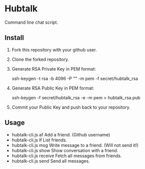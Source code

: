 # Hubtalk

Command line chat script.

## Install

1. Fork this repository with your github user.
2. Clone the forked repository.
3. Generate RSA Private Key in PEM format:
    
    ssh-keygen -t rsa -b 4096 -P "" -m pem -f secret/hubtalk_rsa

4. Generate RSA Public Key in PEM format:
    
    ssh-keygen -f secret/hubtalk_rsa -e -m pem > hubtalk_rsa.pub

5. Commit your Public Key and push back to your repository.

## Usage

 - hubtalk-cli.js af <name>             Add a friend. (Github username)
 - hubtalk-cli.js lf                    List friends.
 - hubtalk-cli.js msg <name> <message>  Write message to a friend. (Will not send it!)
 - hubtalk-cli.js show <name>           Show conversation with a friend.
 - hubtalk-cli.js receive               Fetch all messages from friends.
 - hubtalk-cli.js send                  Send all messages.
